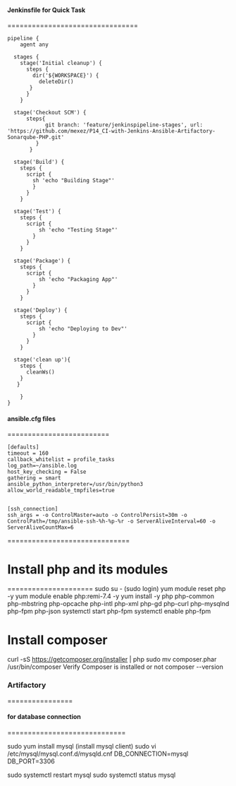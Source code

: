 
#### Jenkinsfile for Quick Task
================================
```
pipeline {
    agent any

  stages {
    stage('Initial cleanup') {
      steps {
        dir('${WORKSPACE}') {
          deleteDir()
       } 
      }
    }

  stage('Checkout SCM') {
      steps{
            git branch: 'feature/jenkinspipeline-stages', url: 'https://github.com/mexez/P14_CI-with-Jenkins-Ansible-Artifactory-Sonarqube-PHP.git'
         }
       }

  stage('Build') {
    steps {
      script {
        sh 'echo "Building Stage"'
        }
      }
    }

  stage('Test') {
    steps {
      script {
          sh 'echo "Testing Stage"'
        }
      }
    }

  stage('Package') {
    steps {
      script {
          sh 'echo "Packaging App"'
        }
      }
    }

  stage('Deploy') {
    steps {
      script {
          sh 'echo "Deploying to Dev"'
        }
      }
    }
    
  stage('clean up'){
    steps {
      cleanWs()
    } 
   }
   
    }
}
```

#### ansible.cfg files
=========================
```
[defaults]
timeout = 160
callback_whitelist = profile_tasks
log_path=~/ansible.log
host_key_checking = False
gathering = smart
ansible_python_interpreter=/usr/bin/python3
allow_world_readable_tmpfiles=true


[ssh_connection]
ssh_args = -o ControlMaster=auto -o ControlPersist=30m -o ControlPath=/tmp/ansible-ssh-%h-%p-%r -o ServerAliveInterval=60 -o ServerAliveCountMax=6
```

==============================

# Install php and its modules
=====================
        sudo su - (sudo login)
yum module reset php -y
yum module enable php:remi-7.4 -y
yum install -y php php-common php-mbstring php-opcache php-intl php-xml php-gd php-curl php-mysqlnd php-fpm php-json
systemctl start php-fpm
systemctl enable php-fpm

Install composer
=====================================
curl -sS https://getcomposer.org/installer | php
sudo mv composer.phar /usr/bin/composer
   Verify Composer is installed or not
composer --version

### Artifactory
================


#### for database connection
=============================

sudo yum install mysql (install mysql client)
sudo vi /etc/mysql/mysql.conf.d/mysqld.cnf
DB_CONNECTION=mysql
DB_PORT=3306

sudo systemctl restart mysql
sudo systemctl status mysql

